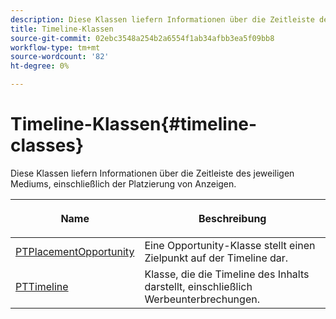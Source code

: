 ```yaml
---
description: Diese Klassen liefern Informationen über die Zeitleiste des jeweiligen Mediums, einschließlich der Platzierung von Anzeigen.
title: Timeline-Klassen
source-git-commit: 02ebc3548a254b2a6554f1ab34afbb3ea5f09bb8
workflow-type: tm+mt
source-wordcount: '82'
ht-degree: 0%

---
```


# Timeline-Klassen{#timeline-classes}

Diese Klassen liefern Informationen über die Zeitleiste des jeweiligen Mediums, einschließlich der Platzierung von Anzeigen.

<table frame="all" colsep="1" rowsep="1" id="table_6752E908BA6546549619994A3F7D5F87"> 
 <thead> 
  <tr rowsep="1"> 
   <th colname="1" class="entry"> Name </th> 
   <th colname="2" class="entry"> <p>Beschreibung </p> </th> 
  </tr> 
 </thead>
 <tbody> 
  <tr rowsep="1"> 
   <td colname="1"> <a href="https://help.adobe.com/en_US/primetime/api/psdk/appledoc/Classes/PTPlacementOpportunity.html" format="html" scope="external"> PTPlacementOpportunity</a> </td> 
   <td colname="2"> Eine Opportunity-Klasse stellt einen Zielpunkt auf der Timeline dar. </td> 
  </tr> 
  <tr rowsep="1"> 
   <td colname="1"><a href="https://help.adobe.com/en_US/primetime/api/psdk/appledoc/Classes/PTTimeline.html" format="html" scope="external"> PTTimeline</a> </td> 
   <td colname="2"> Klasse, die die Timeline des Inhalts darstellt, einschließlich Werbeunterbrechungen. </td> 
  </tr> 
 </tbody> 
</table>
